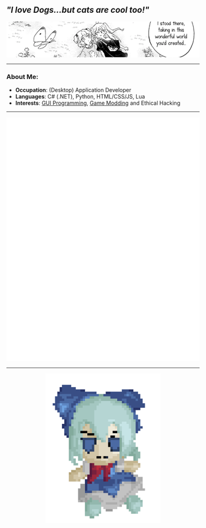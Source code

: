 *"I love Dogs...but cats are cool too!"*
---
![MangaPanel](0038021591_100.png)

---
### About Me:
- **Occupation**: (Desktop) Application Developer
- **Languages**: C# (.NET), Python, HTML/CSS/JS, Lua
- **Interests**: [GUI Programming](https://github.com/iLollek/CTkVisualizer), [Game Modding](https://github.com/iLollek/NRPFarMod) and Ethical Hacking
---
![Metrics](/github-metrics.svg)

---

<p align="center">
  <img src="/knrel3oet9ia1.gif" width="300" />
</p>
